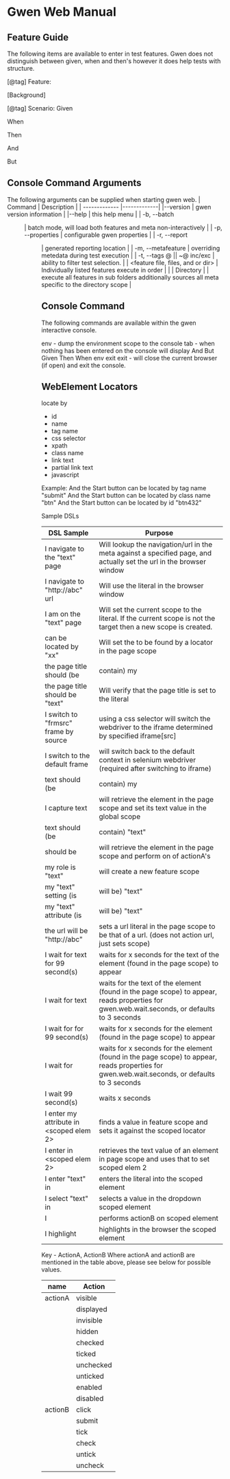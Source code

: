 Gwen Web Manual
=============================

Feature Guide 
-------------
The following items are available to enter in test features.  Gwen does not distinguish 
between given, when and then's however it does help tests with structure.

[@tag]
Feature:

[Background]

[@tag]
Scenario:
 Given <expression>
 
  When <expression>
  
  Then <expression>
  
   And <expression>
   
   But <expression>


Console Command Arguments 
-------------------------
The following arguments can be supplied when starting gwen web.
| Command      | Description	|
| ------------- |-------------|
|--version	| gwen version information |
|--help | this help menu |
| -b, --batch <dir> | batch mode, will load both features and meta non-interactively |
| -p, --properties <file> |	configurable gwen properties |
| -r, --report <dir> | generated reporting location |
| -m, --metafeature <file> | overriding metedata during test execution |
| -t, --tags @ || ~@ inc/exc | ability to filter test selection. |
| <feature file, files, and or dir> | Individually listed features execute in order |
|	| Directory
|   | execute all features in sub folders additionally sources all meta	specific to the directory scope |
   								
Console Command
---------------   								
The following commands are available within the gwen interactive console.

env							-	dump the environment scope to the console
tab							-	when nothing has been entered on the console will display
								And     But     Given   Then    When    env     exit
exit						-	will close the current browser (if open) and exit the console.

WebElement Locators
-----------------
locate by
-	id
-	name
-	tag name
-	css selector
-	xpath
-	class name
-	link text
-	partial link text
-	javascript

Example:		And the Start button can be located by tag name "submit"
				And the Start button can be located by class name "btn"
				And the Start button can be located by id "btn432"


Sample DSLs

| DSL Sample       | Purpose 	|
| ------------- |-------------|
| I navigate to the "text" page 		 					| Will lookup the navigation/url in the meta against a specified page, and actually set the url in the browser window |
| I navigate to "http://abc" url							| Will use the literal in the browser window |
| I am on the "text" page									| Will set the current scope to the literal.  If the current scope is not the target then a new scope is created. |
| <scoped elem> can be located by <locator> "xx"			| Will set the <scoped elem> to be found by a locator in the page scope |
| the page title should (be|contain) my <scoped var>		| |
| the page title should be "text"							| Will verify that the page title is set to the literal |
| I switch to "frmsrc" frame by source						| using a css selector will switch the webdriver to the iframe determined by specified iframe[src] |
| I switch to the default frame								| will switch back to the default context in selenium webdriver (required after switching to iframe) |
| <scoped elem> text should (be|contain) my <scoped var>	| |
| I capture <scoped elem> text								| will retrieve the element in the page scope and set its text value in the global scope |
| <scoped elem> text should (be|contain) "text"				| will retrieve the element in the page scope and verify its contents against the literal |
| <scoped elem> should be <actionA>							| will retrieve the element in the page scope and perform on of actionA's |
| my role is "text"											| will create a new feature scope |
| my "text" setting (is|will be) "text"						| sets sys.prop |
| my "text" attribute (is|will be) "text"					| sets a literal in the feature scope to be that of a value |
| the url will be "http://abc"								| sets a url literal in the page scope to be that of a url. (does not action url, just sets scope) |
| I wait for <scoped elem> text for 99 second(s)			| waits for x seconds for the text of the element (found in the page scope) to appear |
| I wait for <scoped elem> text								| waits for the text of the element (found in the page scope) to appear, reads properties for gwen.web.wait.seconds, or defaults to 3 seconds |
| I wait for <scoped elem> for 99 second(s)					| waits for x seconds for the element (found in the page scope) to appear |
| I wait for <scoped elem>									| waits for x seconds for the element (found in the page scope) to appear, reads properties for gwen.web.wait.seconds, or defaults to 3 seconds |
| I wait 99 second(s)										| waits x seconds |
| I enter my <scoped elem> attribute in <scoped elem 2>		| finds a value in feature scope and sets it against the scoped locator |
| I enter <scoped elem> in <scoped elem 2>					| retrieves the text value of an element in page scope and uses that to set scoped elem 2 |
| I enter "text" in <scoped elem>							| enters the literal into the scoped element |
| I select "text" in <scoped elem>							| selects a value in the dropdown scoped element |
| I <actionB> <scoped elem>									| performs actionB on scoped element |
| I highlight <scoped elem>									| highlights in the browser the scoped element |


Key - ActionA, ActionB
Where actionA and actionB are mentioned in the table above, please see below for possible values.

| name       | Action 	|
| ------------- |-------------|
| actionA | visible |
|         | displayed |
|         | invisible |
|         | hidden |
|         | checked |
|         | ticked |
|         | unchecked |
|         | unticked |
|         | enabled |
|         | disabled |
| actionB | click |
|         | submit |
|         | tick |
|         | check |
|         | untick |
|         | uncheck |
